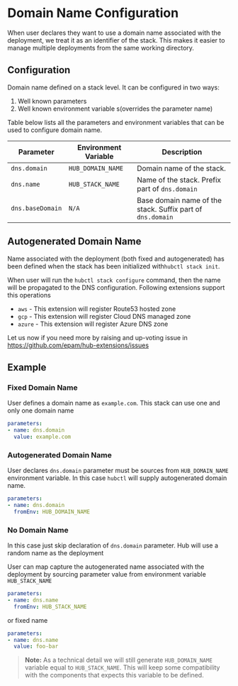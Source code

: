 # Domain Name Configuration

When user declares they want to use a domain name associated with the deployment, we treat it as an identifier of the stack. This makes it easier to manage multiple deployments from the same working directory.

## Configuration

Domain name defined on a stack level. It can be configured in two ways:
1. Well known parameters 
2. Well known environment variable s(overrides the parameter name)

Table below lists all the parameters and environment variables that can be used to configure domain name.

| Parameter | Environment Variable | Description |
--- | --- | ---
| `dns.domain` | `HUB_DOMAIN_NAME` | Domain name of the stack. |
| `dns.name` | `HUB_STACK_NAME` | Name of the stack. Prefix part of  `dns.domain` |
| `dns.baseDomain` | `N/A` | Base domain name of the stack. Suffix part of `dns.domain` |

## Autogenerated Domain Name

Name associated with the deployment (both fixed and autogenerated) has been defined when the stack has been initialized with`hubctl stack init`.

When user will run the `hubctl stack configure` command, then the name will be propagated to the DNS configuration. Following extensions support this operations

- `aws` - This extension will register Route53 hosted zone
- `gcp` - This extension will register Cloud DNS managed zone
- `azure` - This extension will register Azure DNS zone

Let us now if you need more by raising and up-voting issue in https://github.com/epam/hub-extensions/issues

## Example

### Fixed Domain Name

User defines a domain name as `example.com`. This stack can use one and only one domain name

```yaml
parameters:
- name: dns.domain
  value: example.com
```

### Autogenerated Domain Name

User declares `dns.domain` parameter must be sources from `HUB_DOMAIN_NAME` environment variable. In this case `hubctl` will supply autogenerated domain name.

```yaml
parameters:
- name: dns.domain
  fromEnv: HUB_DOMAIN_NAME
```

### No Domain Name

In this case just skip declaration of `dns.domain` parameter. Hub will use a random name as the deployment

User can map capture the autogenerated name associated with the deployment by sourcing parameter value from environment variable `HUB_STACK_NAME`

```yaml
parameters:
- name: dns.name
  fromEnv: HUB_STACK_NAME
```

or fixed name

```yaml
parameters:
- name: dns.name
  value: foo-bar
```

> __Note:__ As a technical detail we will still generate `HUB_DOMAIN_NAME` variable equal to `HUB_STACK_NAME`. This will keep some compatibility with the components that expects this variable to be defined.

